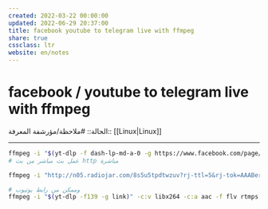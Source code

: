 ```yaml
---
created: 2022-03-22 00:00:00
updated: 2022-06-29 20:37:00
title: facebook youtube to telegram live with ffmpeg
share: true
cssclass: ltr
website: en/notes
---
```


# facebook / youtube to telegram live with ffmpeg

الحالة:: #ملاحظة/مؤرشفة
المعرفة:: [[Linux|Linux]]

---

```bash
ffmpeg -i "$(yt-dlp -f dash-lp-md-a-0 -g https://www.facebook.com/page/videos/id/)" -c:v libx264 -c:a aac -f flv rtmps://dc4-1.rtmp.t.me/s/token
# عمل بث مباشر من بث http مباشرة

ffmpeg -i "http://n05.radiojar.com/8s5u5tpdtwzuv?rj-ttl=5&rj-tok=AAABeray1BUAaNFktO4VGQX0CQ" -c:v libx264 -c:a aac -f flv rtmps://dc4-1.rtmp.t.me/s/secret_token

# وممكن من رابط يوتيوب
ffmpeg -i "$(yt-dlp -f139 -g link)" -c:v libx264 -c:a aac -f flv rtmps://dc4-1.rtmp.t.me/s/secret_token
```

